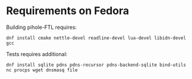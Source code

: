 # Requirements on Fedora

Building pihole-FTL requires:

```dnf install cmake nettle-devel readline-devel lua-devel libidn-devel gcc```

Tests requires additional:

```dnf install sqlite pdns pdns-recursor pdns-backend-sqlite bind-utils nc procps wget dnsmasq file```

